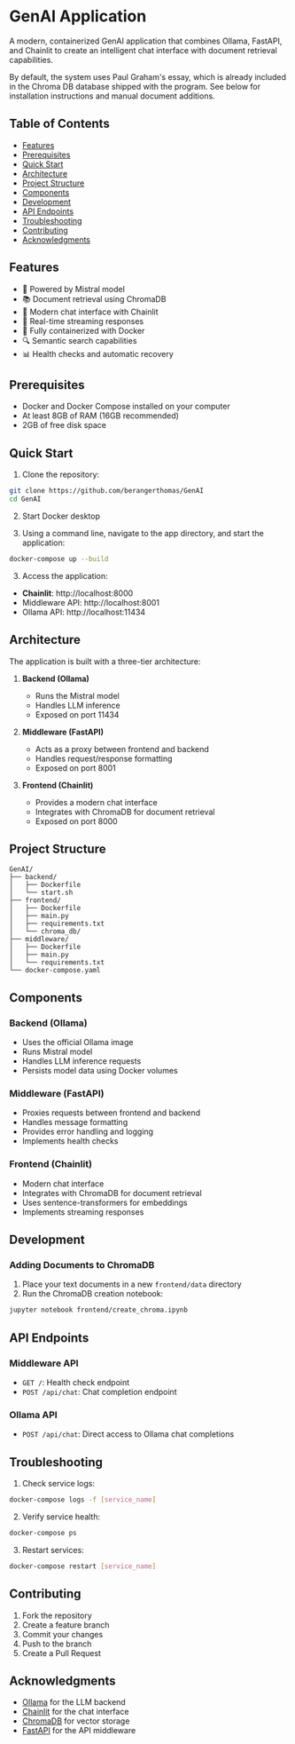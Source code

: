 # GenAI Application

A modern, containerized GenAI application that combines Ollama, FastAPI, and Chainlit to create an intelligent chat interface with document retrieval capabilities.

By default, the system uses Paul Graham's essay, which is already included in the Chroma DB database shipped with the program. See below for installation instructions and manual document additions.


## Table of Contents

- [Features](#features)
- [Prerequisites](#prerequisites)
- [Quick Start](#quick-start)
- [Architecture](#architecture)
- [Project Structure](#project-structure)
- [Components](#components)
- [Development](#development)
- [API Endpoints](#api-endpoints)
- [Troubleshooting](#troubleshooting)
- [Contributing](#contributing)
- [Acknowledgments](#acknowledgments)


## Features

- 🤖 Powered by Mistral model
- 📚 Document retrieval using ChromaDB
- 💬 Modern chat interface with Chainlit
- 🔄 Real-time streaming responses
- 🐳 Fully containerized with Docker
- 🔍 Semantic search capabilities
- 📊 Health checks and automatic recovery

## Prerequisites

- Docker and Docker Compose installed on your computer
- At least 8GB of RAM (16GB recommended)
- 2GB of free disk space

## Quick Start

1. Clone the repository:
```bash
git clone https://github.com/berangerthomas/GenAI
cd GenAI
```

2. Start Docker desktop

3. Using a command line, navigate to the app directory, and start the application:
```bash
docker-compose up --build
```

3. Access the application:
- **Chainlit**: http://localhost:8000
- Middleware API: http://localhost:8001
- Ollama API: http://localhost:11434


## Architecture

The application is built with a three-tier architecture:

1. **Backend (Ollama)**
   - Runs the Mistral model
   - Handles LLM inference
   - Exposed on port 11434

2. **Middleware (FastAPI)**
   - Acts as a proxy between frontend and backend
   - Handles request/response formatting
   - Exposed on port 8001

3. **Frontend (Chainlit)**
   - Provides a modern chat interface
   - Integrates with ChromaDB for document retrieval
   - Exposed on port 8000

   
## Project Structure

```
GenAI/
├── backend/
│   ├── Dockerfile
│   └── start.sh
├── frontend/
│   ├── Dockerfile
│   ├── main.py
│   ├── requirements.txt
│   └── chroma_db/
├── middleware/
│   ├── Dockerfile
│   ├── main.py
│   └── requirements.txt
└── docker-compose.yaml
```

## Components

### Backend (Ollama)

- Uses the official Ollama image
- Runs Mistral model
- Handles LLM inference requests
- Persists model data using Docker volumes

### Middleware (FastAPI)

- Proxies requests between frontend and backend
- Handles message formatting
- Provides error handling and logging
- Implements health checks

### Frontend (Chainlit)

- Modern chat interface
- Integrates with ChromaDB for document retrieval
- Uses sentence-transformers for embeddings
- Implements streaming responses

## Development

### Adding Documents to ChromaDB

1. Place your text documents in a new `frontend/data` directory
2. Run the ChromaDB creation notebook:
```bash
jupyter notebook frontend/create_chroma.ipynb
```

## API Endpoints

### Middleware API

- `GET /`: Health check endpoint
- `POST /api/chat`: Chat completion endpoint

### Ollama API

- `POST /api/chat`: Direct access to Ollama chat completions


## Troubleshooting

1. Check service logs:
```bash
docker-compose logs -f [service_name]
```

2. Verify service health:
```bash
docker-compose ps
```

3. Restart services:
```bash
docker-compose restart [service_name]
```

## Contributing

1. Fork the repository
2. Create a feature branch
3. Commit your changes
4. Push to the branch
5. Create a Pull Request

## Acknowledgments

- [Ollama](https://ollama.ai/) for the LLM backend
- [Chainlit](https://chainlit.io/) for the chat interface
- [ChromaDB](https://www.chromadb.com/) for vector storage
- [FastAPI](https://fastapi.tiangolo.com/) for the API middleware 
